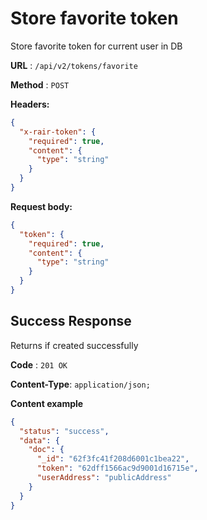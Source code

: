 # Store favorite token

Store favorite token for current user in DB

**URL** : `/api/v2/tokens/favorite`

**Method** : `POST`

**Headers:**

```json
{
  "x-rair-token": {
    "required": true,
    "content": {
      "type": "string"
    }
  }
}
```

**Request body:**

```json
{
  "token": {
    "required": true,
    "content": {
      "type": "string"
    }
  }
}
```

## Success Response

Returns if created successfully

**Code** : `201 OK`

**Content-Type**: `application/json;`

**Content example**

```json
{
  "status": "success",
  "data": {
    "doc": {
      "_id": "62f3fc41f208d6001c1bea22",
      "token": "62dff1566ac9d9001d16715e",
      "userAddress": "publicAddress"
    }
  }
}
```
